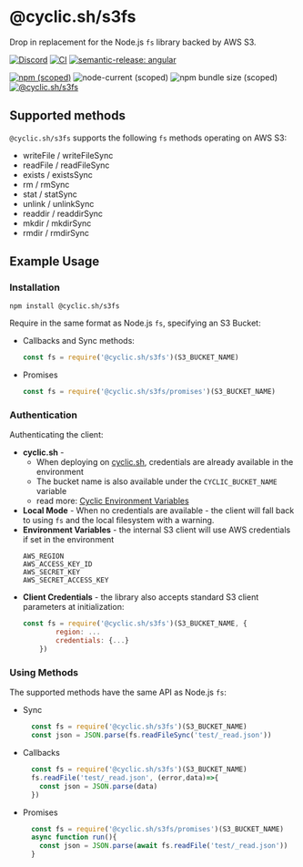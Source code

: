 # @cyclic.sh/s3fs

Drop in replacement for the Node.js `fs` library backed by AWS S3.

[![Discord](https://img.shields.io/discord/895292239633338380)](https://discord.cyclic.sh/support) [![CI](https://github.com/cyclic-software/s3fs/actions/workflows/run_tests.yaml/badge.svg)](https://github.com/cyclic-software/s3fs/actions/workflows/run_tests.yaml) [![semantic-release: angular](https://img.shields.io/badge/semantic--release-angular-e10079?logo=semantic-release)](https://github.com/semantic-release/semantic-release)

[![npm (scoped)](https://img.shields.io/npm/v/@cyclic.sh/s3fs)](https://www.npmjs.com/package/@cyclic.sh/s3fs) ![node-current (scoped)](https://img.shields.io/node/v/@cyclic.sh/s3fs) ![npm bundle size (scoped)](https://img.shields.io/bundlephobia/minzip/@cyclic.sh/s3fs) [![@cyclic.sh/s3fs](https://snyk.io/advisor/npm-package/@cyclic.sh/s3fs/badge.svg)](https://snyk.io/advisor/npm-package/@cyclic.sh/s3fs)


## Supported methods
`@cyclic.sh/s3fs` supports the following `fs` methods operating on AWS S3:
- writeFile / writeFileSync
- readFile / readFileSync
- exists / existsSync
- rm / rmSync
- stat / statSync
- unlink / unlinkSync
- readdir / readdirSync
- mkdir / mkdirSync
- rmdir / rmdirSync

## Example Usage
### Installation

```
npm install @cyclic.sh/s3fs
```


Require in the same format as Node.js `fs`, specifying an S3 Bucket: 
- Callbacks and Sync methods:
  ```js
  const fs = require('@cyclic.sh/s3fs')(S3_BUCKET_NAME)
  ```
- Promises
  ```js
  const fs = require('@cyclic.sh/s3fs/promises')(S3_BUCKET_NAME)
  ```

### Authentication

Authenticating the client:
- **cyclic.sh** -  
  - When deploying on <a href="https://cyclic.sh" target="_blank">cyclic.sh</a>, credentials are already available in the environment 
  - The bucket name is also available under the `CYCLIC_BUCKET_NAME` variable
  - read more: <a href="https://docs.cyclic.sh/concepts/env_vars#cyclic" target="_blank">Cyclic Environment Variables</a>
- **Local Mode** - When no credentials are available - the client will fall back to using `fs` and the local filesystem with a warning.
- **Environment Variables** - the internal S3 client will use AWS credentials if set in the environment
  ```
  AWS_REGION
  AWS_ACCESS_KEY_ID
  AWS_SECRET_KEY
  AWS_SECRET_ACCESS_KEY
  ```
- **Client Credentials** - the library also accepts standard S3 client parameters at initialization:
  ```js
  const fs = require('@cyclic.sh/s3fs')(S3_BUCKET_NAME, {
          region: ...
          credentials: {...}
      })
  ```    
### Using Methods
The supported methods have the same API as Node.js `fs`:
- Sync
  ```js
    const fs = require('@cyclic.sh/s3fs')(S3_BUCKET_NAME)
    const json = JSON.parse(fs.readFileSync('test/_read.json'))
  ```
- Callbacks
  ```js
    const fs = require('@cyclic.sh/s3fs')(S3_BUCKET_NAME)
    fs.readFile('test/_read.json', (error,data)=>{
      const json = JSON.parse(data)
    })
  ```
- Promises
  ```js
    const fs = require('@cyclic.sh/s3fs/promises')(S3_BUCKET_NAME)
    async function run(){
      const json = JSON.parse(await fs.readFile('test/_read.json'))
    }
  ```
